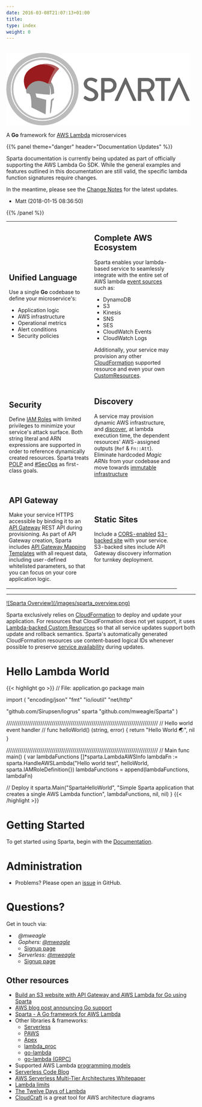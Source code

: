 ```yaml
---
date: 2016-03-08T21:07:13+01:00
title:
type: index
weight: 0
---
```


<br />
<img src="/images/SpartaLogoNoDomain.png" alt="Sparta shield" height="192">
<br />

A <b>Go</b> framework for <a href="https://aws.amazon.com/lambda">AWS Lambda</a> microservices
<br />

{{% panel theme="danger" header="Documentation Updates" %}}

  Sparta documentation is currently being updated as part of officially supporting
  the AWS Lambda Go SDK. While the general examples and
  features outlined in this documentation are still valid, the specific
  lambda function signatures require changes.

  In the meantime, please see the [Change Notes](https://github.com/mweagle/Sparta/blob/master/CHANGES.md) for the latest updates.

   - Matt (2018-01-15 08:36:50)

{{% /panel %}}

<table style="width:90%">
  <!-- Row 1 -->
  <tr>
    <td style="width:50%">
      <h2>Unified Language</h2>
      <p>Use a single <b>Go</b> codebase to define your microservice's:
      <ul>
        <li>Application logic</li>
        <li>AWS infrastructure</li>
        <li>Operational metrics</li>
        <li>Alert conditions</li>
        <li>Security policies</li>
      </ul>
    </td>
    <td style="width:50%">
      <h2>Complete AWS Ecosystem</h2>
      <p>Sparta enables your lambda-based service to seamlessly integrate with the entire set of AWS lambda <a href="http://docs.aws.amazon.com/lambda/latest/dg/intro-core-components.html">event sources</a> such as:
        <ul>
          <li>DynamoDB</li>
          <li>S3</li>
          <li>Kinesis</li>
          <li>SNS</li>
          <li>SES</li>
          <li>CloudWatch Events</li>
          <li>CloudWatch Logs</li>
        </ul>
        Additionally, your service may provision any other <a href="http://docs.aws.amazon.com/AWSCloudFormation/latest/UserGuide/aws-template-resource-type-ref.html">CloudFormation</a> supported resource and even your own <a href="http://gosparta.io/docs/custom_resources">CustomResources</a>.
        </p>
    </td>
  </tr>
  <!-- Row 2 -->
  <tr>
    <td style="width:50%">
      <h2>Security</h2>
      <p>Define <a href="http://docs.aws.amazon.com/IAM/latest/UserGuide/reference_policies.html">IAM Roles</a> with limited privileges to minimize your service's attack surface.  Both string literal and ARN expressions are supported in order to reference dynamically created resources.  Sparta treats <a href="http://searchsecurity.techtarget.com/definition/principle-of-least-privilege-POLP">POLP</a> and <a href="https://twitter.com/hashtag/secops">#SecOps</a> as first-class goals.
      </p>
    </td>
    <td style="width:50%">
      <h2>Discovery</h2>
      <p>A service may provision dynamic AWS infrastructure, and <a href="http://gosparta.io/docs/eventsources">discover</a>, at lambda execution time, the dependent resources' AWS-assigned outputs (<code>Ref</code> &amp; <code>Fn::Att</code>).  Eliminate hardcoded <i>Magic ARNs</i> from your codebase and move towards <a href="http://chadfowler.com/2013/06/23/immutable-deployments.html">immutable infrastructure</a></p>
    </td>
  </tr>
  <!-- Row 3 -->
  <tr>
    <td style="width:50%">
      <h2>API Gateway</h2>
      <p>Make your service HTTPS accessible by binding it to an <a href="http://docs.aws.amazon.com/apigateway/latest/developerguide/welcome.html">API Gateway</a> REST API during provisioning.  As part of API Gateway creation, Sparta includes <a href="http://docs.aws.amazon.com/apigateway/latest/developerguide/api-gateway-mapping-template-reference.html">API Gateway Mapping Templates</a> with all request data, including user-defined whitelisted parameters, so that you can focus on your core application logic.</p>
    </td>
    <td style="width:50%">
      <h2>Static Sites</h2>
      <p>Include a <a href="http://docs.aws.amazon.com/AmazonS3/latest/dev/cors.html">CORS-enabled</a> <a href="http://docs.aws.amazon.com/AmazonS3/latest/dev/WebsiteHosting.html">S3-backed site</a> with your service.  S3-backed sites include API Gateway discovery information for turnkey deployment.</p>
    </td>
  </tr>
</table>


<hr />
<a href="https://cloudcraft.co/view/8571b3bc-76ef-48c1-8401-0b6ae1d36b4e?key=d44zi4j1pxj00000" rel="Sparta Arch">![Sparta Overview](/images/sparta_overview.png)</a>

Sparta exclusively relies on [CloudFormation](http://docs.aws.amazon.com/AWSCloudFormation/latest/UserGuide/Welcome.html) to deploy and update your application.  For resources that CloudFormation does not yet support, it uses [Lambda-backed Custom Resources](http://docs.aws.amazon.com/AWSCloudFormation/latest/UserGuide/template-custom-resources-lambda.html) so that all service updates support both update and rollback semantics.  Sparta's automatically generated CloudFormation resources use content-based logical IDs whenever possible to preserve [service availability](http://docs.aws.amazon.com/AWSCloudFormation/latest/UserGuide/using-cfn-updating-stacks.html) during updates.

# Hello Lambda World

{{< highlight go >}}
// File: application.go
package main

import (
  "encoding/json"
  "fmt"
  "io/ioutil"
  "net/http"

  "github.com/Sirupsen/logrus"
  sparta "github.com/mweagle/Sparta"
)

////////////////////////////////////////////////////////////////////////////////
// Hello world event handler
//
func helloWorld() (string, error) {
	return "Hello World 🌏", nil
}

////////////////////////////////////////////////////////////////////////////////
// Main
func main() {
  var lambdaFunctions []*sparta.LambdaAWSInfo
  lambdaFn := sparta.HandleAWSLambda("Hello world test",
    helloWorld,
    sparta.IAMRoleDefinition{})
  lambdaFunctions = append(lambdaFunctions, lambdaFn)

  // Deploy it
  sparta.Main("SpartaHelloWorld",
		"Simple Sparta application that creates a single AWS Lambda function",
		lambdaFunctions,
                nil,
                nil)
}
{{< /highlight >}}

# Getting Started

To get started using Sparta, begin with the [Documentation](/docs/overview).

# Administration
  - Problems?  Please open an [issue](https://github.com/mweagle/Sparta/issues/new) in GitHub.

# Questions?

Get in touch via:

  - <i class="fa fa-twitter">&nbsp; @mweagle</i>
  - <i class="fa fa-slack">&nbsp; Gophers: <a href="https://gophers.slack.com/team/mweagle">@mweagle</a></i>
    - [Signup page](https://invite.slack.golangbridge.org/)
  - <i class="fa fa-slack">&nbsp; Serverless: <a href="https://serverless-forum.slack.com/team/mweagle">@mweagle</a></i>
    - [Signup page](https://wt-serverless-seattle.run.webtask.io/serverless-forum-signup?webtask_no_cache=1)

## Other resources
  * [Build an S3 website with API Gateway and AWS Lambda for Go using Sparta](https://medium.com/@mweagle/go-aws-lambda-building-an-html-website-with-api-gateway-and-lambda-for-go-using-sparta-5e6fe79f63ef)
  * [AWS blog post announcing Go support](https://aws.amazon.com/blogs/compute/announcing-go-support-for-aws-lambda/)
  * [Sparta - A Go framework for AWS Lambda](https://medium.com/@mweagle/a-go-framework-for-aws-lambda-ab14f0c42cb#.6gtlwe5vg)
  * Other libraries & frameworks:
    * [Serverless](https://github.com/serverless/serverless)
    * [PAWS](https://github.com/braahyan/PAWS)
    * [Apex](http://apex.run)
    * [lambda_proc](https://github.com/jasonmoo/lambda_proc)
    * [go-lambda](https://github.com/xlab/go-lambda)
    * [go-lambda (GRPC)](https://github.com/pilwon/go-lambda)
  * Supported AWS Lambda [programming models](http://docs.aws.amazon.com/lambda/latest/dg/programming-model-v2.html)
  * [Serverless Code Blog](https://serverlesscode.com)
  * [AWS Serverless Multi-Tier Architectures Whitepaper](https://d0.awsstatic.com/whitepapers/AWS_Serverless_Multi-Tier_Architectures.pdf)
  * [Lambda limits](http://docs.aws.amazon.com/lambda/latest/dg/limits.html)
  * [The Twelve Days of Lambda](https://aws.amazon.com/blogs/compute/the-twelve-days-of-lambda/)
  * [CloudCraft](http://cloudcraft.co) is a great tool for AWS architecture diagrams
